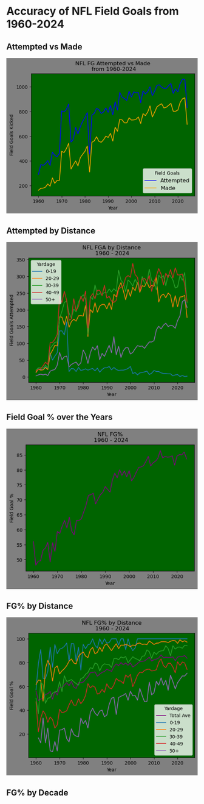 # Accuracy of NFL Field Goals from 1960-2024

## Attempted vs Made
![NFL FG Attempted vs Made from 1960-2024](/kicking_analysis/NFL_FG_Attempted_Made.png)


## Attempted by Distance
![NFL FG Attempted by Distance](/kicking_analysis/NFL_FG_attempted_Distance.png)


## Field Goal % over the Years
![NFL FG%](/kicking_analysis/NFL_FG_pct.png)


## FG% by Distance
![NFL FG% by Distance](/kicking_analysis/NFL_FG_pct_Distance.png)


## FG% by Decade


